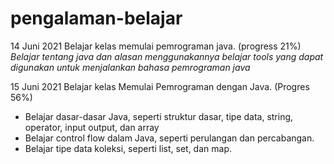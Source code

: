 # pengalaman-belajar

14 Juni 2021
Belajar kelas memulai pemrograman java. (progress 21%)
*Belajar tentang java dan alasan menggunakannya*
*belajar tools yang dapat digunakan untuk menjalankan bahasa pemrograman java*

15 Juni 2021
Belajar kelas Memulai Pemrograman dengan Java. (Progres 56%)
* Belajar dasar-dasar Java, seperti struktur dasar, tipe data, string, operator, input output, dan array
* Belajar control flow dalam Java, seperti perulangan dan percabangan.
* Belajar tipe data koleksi, seperti list, set, dan map.
